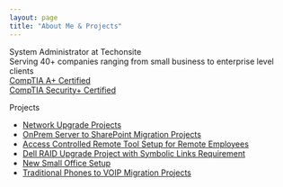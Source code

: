 ```yaml
---
layout: page
title: "About Me & Projects"
---
```


System Administrator at Techonsite  
Serving 40+ companies ranging from small business to enterprise level clients  
[CompTIA A+ Certified](https://www.certmetrics.com/comptia/public/verification.aspx?code=W825SFV9E86PFFCY)  
[CompTIA Security+ Certified](https://www.certmetrics.com/comptia/public/verification.aspx?code=QVRN3X3W3V60F7G7)  

Projects
- [Network Upgrade Projects](network-project.pdf)
- [OnPrem Server to SharePoint Migration Projects](SharePoint%20Migration%20Project.pdf)
- [Access Controlled Remote Tool Setup for Remote Employees](Project1.pdf)
- [Dell RAID Upgrade Project with Symbolic Links Requirement](Project2.pdf)
- [New Small Office Setup](Office%20Setup.pdf)
- [Traditional Phones to VOIP Migration Projects](VOIP-Migration.pdf)
